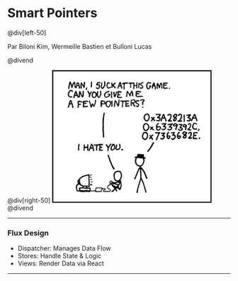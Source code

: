 # Smart Pointers

@div[left-50]


Par Biloni Kim, Wermeille Bastien et Bulloni Lucas

@divend

@div[right-50]
![Pointeurs](pictures/pointers.png)
@divend

---

### Flux Design

- Dispatcher: Manages Data Flow
- Stores: Handle State & Logic
- Views: Render Data via React

---
